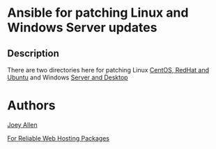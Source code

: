 # Ansible for patching Linux and Windows Server updates

## Description

There are two directories here for patching Linux [CentOS, RedHat and Ubuntu](https://github.com/allen-joey/ansible-patching/tree/main/linux-patching) and Windows [Server and Desktop](https://github.com/allen-joey/ansible-patching/tree/main/windows-patching)

# Authors

[Joey Allen](https://www.linkedin.com/in/joey-allen)

[For Reliable Web Hosting Packages](https://cloudhosting.comptek.systems)